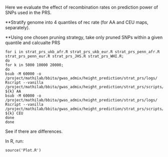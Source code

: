 Here we evaluate the effect of recombination rates on prediction power of SNPs used in the PRS.

**Stratify genome into 4 quantiles of rec rate (for AA and CEU maps, separately).

**Using one chosen pruning strategy, take only pruned SNPs within a given quantile and calcualte PRS

```
for i in strat_prs_ukb_afr.R strat_prs_ukb_eur.R strat_prs_penn_afr.R strat_prs_penn_eur.R strat_prs_JHS.R strat_prs_WHI.R;
do
for k in 5000 10000 20000;
do
bsub -M 60000 -o /project/mathilab/bbita/gwas_admix/height_prediction/strat_prs/logs/ Rscript --vanilla /project/mathilab/bbita/gwas_admix/height_prediction/strat_prs/scripts/${i} ${k} AA
bsub -M 60000 -o /project/mathilab/bbita/gwas_admix/height_prediction/strat_prs/logs/ Rscript --vanilla /project/mathilab/bbita/gwas_admix/height_prediction/strat_prs/scripts/${i} ${k} CEU
done
done
```

See if there are differences.

In R, run:


```
source('Plot.R')
```



